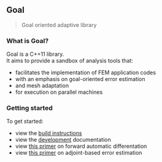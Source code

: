 ## Goal
> Goal oriented adaptive library

### What is Goal?
Goal is a C++11 library.</br>
It aims to provide a sandbox of analysis tools that:
- facilitates the implementation of FEM application codes
- with an emphasis on goal-oriented error estimation
- and mesh adaptation
- for execution on parallel machines

### Getting started

To get started:

- view the [build instructions][0]
- view the [development][1] documentation
- view [this primer][2] on forward automatic differentation
- view [this primer][3] on adjoint-based error estimation

[0]:https://github.com/bgranzow/goal/BUILD.md
[1]:https://scorec.rpi.edu/~granzb/goal/index.html
[2]:https://scorec.rpi.edu/~granzb/notes/fad/fad.pdf
[3]:https://scorec.rpi.edu/~granzb/notes/adjoint/adjoint.pdf
